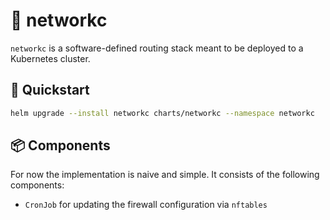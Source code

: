 # 📡 networkc

`networkc` is a software-defined routing stack meant to be deployed to a Kubernetes cluster.

## 🚀 Quickstart

```bash
helm upgrade --install networkc charts/networkc --namespace networkc
```

## 📦 Components

For now the implementation is naive and simple. It consists of the following components:

- `CronJob` for updating the firewall configuration via `nftables`
  <!-- - `CronJob` to update the `isc-dhcp-server` configuration -->
  <!-- - `CronJob` to update the `netplan` configuration -->
  <!-- - `CronJob` to run `ddclient` -->
